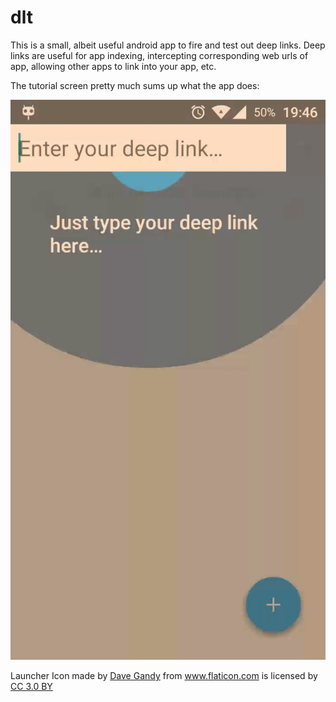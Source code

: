 # dlt
This is a small, albeit useful android app to fire and test out deep links. Deep links are useful for app indexing, intercepting corresponding web urls of app, allowing other apps to link into your app, etc.

The tutorial screen pretty much sums up what the app does:

![alt tag](tutorial.gif)


<div>Launcher Icon made by <a href="http://www.flaticon.com/authors/dave-gandy" title="Dave Gandy">Dave Gandy</a> from <a href="http://www.flaticon.com" title="Flaticon">www.flaticon.com</a> is licensed by <a href="http://creativecommons.org/licenses/by/3.0/" title="Creative Commons BY 3.0" target="_blank">CC 3.0 BY</a></div>
